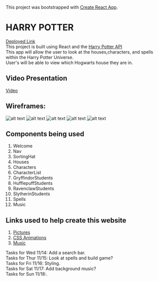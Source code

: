 This project was bootstrapped with [Create React App](https://github.com/facebook/create-react-app).  

# HARRY POTTER
[Deployed Link](http://defiant-alley.surge.sh/)  
This project is built using React and the [Harry Potter API](https://www.potterapi.com/)  
This app will allow the user to look at the houses,characters, and spells within the Harry Potter Universe.  
User's will be able to view which Hogwarts house they are in.  

## Video Presentation  
[Video](https://www.youtube.com/watch?v=HLxAoxJK8hQ&feature=youtu.be)  

## Wireframes:
![alt text](src/Wireframe/IMG_8492.jpg)
![alt text](src/Wireframe/IMG_8493.jpg)
![alt text](src/Wireframe/IMG_8494.jpg)
![alt text](src/Wireframe/IMG_8495.jpg)
![alt text](src/Wireframe/IMG_8496.jpg)


## Components being used
1. Welcome
2. Nav
3. SortingHat
4. Houses
5. Characters
6. CharacterList
7. GryffindorStudents
8. HufflepuffStudents
9. RavenclawStudents
10. SlytherinStudents
11. Spells
12. Music

## Links used to help create this website
1. [Pictures](https://www.pottermore.com/)
2. [CSS Animations](http://animista.net/)
3. [Music](https://storage.googleapis.com/media-session/elephants-dream/the-wires.mp3)

Tasks for Wed 11/14: Add a search bar.  
Tasks for Thur 11/15: Look at spells and build game?  
Tasks for Fri 11/16: Styling.  
Tasks for Sat 11/17: Add background music?  
Tasks for Sun 11/18:.
